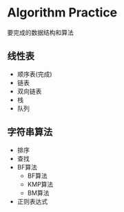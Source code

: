 # Algorithm Practice 

要完成的数据结构和算法

## 线性表

* 顺序表(完成)
* 链表
* 双向链表
* 栈
* 队列

## 字符串算法
* 排序
* 查找
* BF算法
    * BF算法  
    * KMP算法  
    * BM算法
* 正则表达式